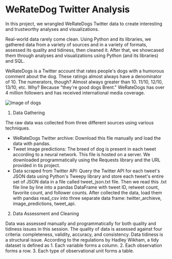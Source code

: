 # WeRateDog Twitter Analysis
In this project, we wrangled WeRateDogs Twitter data to create interesting and trustworthy analyses and visualizations.

Real-world data rarely come clean. Using Python and its libraries, we gathered data from a variety of sources and in a variety of formats, assessed its quality and tidiness, then cleaned it. After that, we showcased them through analyses and visualizations using Python (and its libraries) and SQL.

WeRateDogs is a Twitter account that rates people's dogs with a humorous comment about the dog. These ratings almost always have a denominator of 10. The numerators, though? Almost always greater than 10. 11/10, 12/10, 13/10, etc. Why? Because "they're good dogs Brent." WeRateDogs has over 4 million followers and has received international media coverage.

![Image of dogs](https://video.udacity-data.com/topher/2017/October/59dd378f_dog-rates-social/dog-rates-social.jpg)

1. Data Gathering

The raw data was collected from three different sources using various techniques.
- WeRateDogs Twitter archive: Download this file manually and load the data with pandas.
- Tweet image predictions: The breed of dog is present in each tweet according to a neural network. This file is
hosted on a server. We downloaded programmatically using the Requests library and the URL provided in tis
project.
- Data scraped from Twitter API: Query the Twitter API for each tweet's JSON data using Python's Tweepy library
and store each tweet's entire set of JSON data in a file called tweet_json.txt file. Then we read this .txt file line by line into a pandas DataFrame with tweet ID, retweet count, favorite count, and follower counts.
After collected the data, load them with pandas read_csv into three separate data frame: twitter_archieve, image_predictions, tweet_api.


2. Data Assessment and Cleaning

Data was assessed manually and programmatically for both quality and tidiness issues in this session. The quality of data is assessed against four criteria: completeness, validity, accuracy, and consistency. Data tidiness is a structural issue. According to the regulations by Hadley Wikham, a tidy dataset is defined as 1. Each variable forms a column. 2. Each observation forms a row. 3. Each type of observational unit forms a table.
